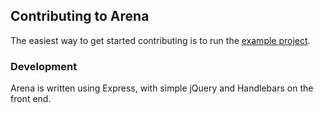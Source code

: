 ## Contributing to Arena

The easiest way to get started contributing is to run the [example project](example/README.md).

### Development

Arena is written using Express, with simple jQuery and Handlebars on the front end.
